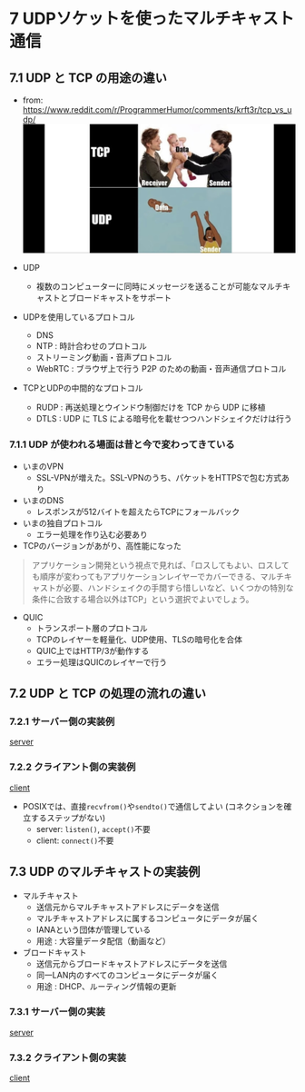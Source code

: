 # 7 UDPソケットを使ったマルチキャスト通信

## 7.1 UDP と TCP の用途の違い

- from: https://www.reddit.com/r/ProgrammerHumor/comments/krft3r/tcp_vs_udp/
  ![tcp udp](image/a.jpg)

- UDP
  - 複数のコンピューターに同時にメッセージを送ることが可能なマルチキャストとブロードキャストをサポート
- UDPを使用しているプロトコル
  - DNS
  - NTP : 時計合わせのプロトコル
  - ストリーミング動画・音声プロトコル
  - WebRTC : ブラウザ上で行う P2P のための動画・音声通信プロトコル
- TCPとUDPの中間的なプロトコル
  - RUDP : 再送処理とウインドウ制御だけを TCP から UDP に移植
  - DTLS : UDP に TLS による暗号化を載せつつハンドシェイクだけは行う


### 7.1.1 UDP が使われる場面は昔と今で変わってきている

- いまのVPN
  - SSL-VPNが増えた。SSL-VPNのうち、パケットをHTTPSで包む方式あり
- いまのDNS
  - レスポンスが512バイトを超えたらTCPにフォールバック
- いまの独自プロトコル
  - エラー処理を作り込む必要あり
- TCPのバージョンがあがり、高性能になった

> アプリケーション開発という視点で見れば、「ロスしてもよい、ロスしても順序が変わってもアプリケーションレイヤーでカバーできる、マルチキャストが必要、ハンドシェイクの手間すら惜しいなど、いくつかの特別な条件に合致する場合以外はTCP」という選択でよいでしょう。

- QUIC
  - トランスポート層のプロトコル
  - TCPのレイヤーを軽量化、UDP使用、TLSの暗号化を合体
  - QUIC上ではHTTP/3が動作する
  - エラー処理はQUICのレイヤーで行う

## 7.2 UDP と TCP の処理の流れの違い

### 7.2.1 サーバー側の実装例

[server](01-unicast/server/main.go)  

### 7.2.2 クライアント側の実装例

[client](01-unicast/client/main.go)  

- POSIXでは、直接`recvfrom()`や`sendto()`で通信してよい (コネクションを確立するステップがない)
  - server: `listen()`, `accept()`不要
  - client: `connect()`不要

## 7.3 UDP のマルチキャストの実装例

- マルチキャスト
  - 送信元からマルチキャストアドレスにデータを送信
  - マルチキャストアドレスに属するコンピュータにデータが届く
  - IANAという団体が管理している
  - 用途 : 大容量データ配信（動画など）
- ブロードキャスト
  - 送信元からブロードキャストアドレスにデータを送信
  - 同一LAN内のすべてのコンピュータにデータが届く
  - 用途 : DHCP、ルーティング情報の更新

### 7.3.1 サーバー側の実装

[server](02-multicast/server/main.go)

### 7.3.2 クライアント側の実装

[client](02-multicast/client/main.go)
